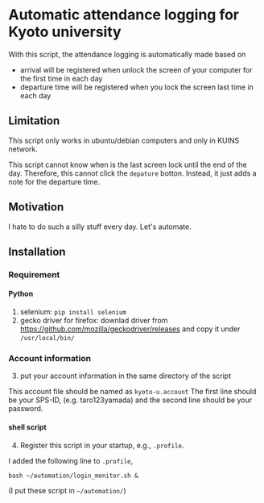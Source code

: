 # Automatic attendance logging for Kyoto university

With this script, the attendance logging is automatically made based on
+ arrival will be registered when unlock the screen of your computer for the first time in each day
+ departure time will be registered when you lock the screen last time in each day

## Limitation

This script only works in ubuntu/debian computers and only in KUINS network.

This script cannot know when is the last screen lock until the end of the day.
Therefore, this cannot click the `depature` botton.
Instead, it just adds a note for the departure time.

## Motivation

I hate to do such a silly stuff every day.
Let's automate.

## Installation

### Requirement
#### Python
1. selenium: `pip install selenium`
2. gecko driver for firefox: downlad driver from https://github.com/mozilla/geckodriver/releases and copy it under `/usr/local/bin/`

### Account information
3. put your account information in the same directory of the script

This account file should be named as `kyoto-u.account`
The first line should be your SPS-ID, (e.g. taro123yamada) and the second line should be your password.

#### shell script
4. Register this script in your startup, e.g., `.profile`.

I added the following line to `.profile`,
```
bash ~/automation/login_monitor.sh &
```
(I put these script in `~/automation/`)
